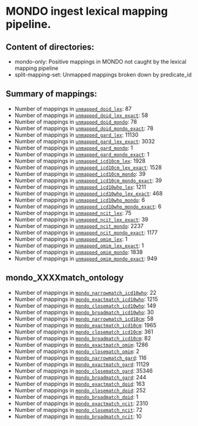 # MONDO ingest lexical mapping pipeline.
## Content of directories:
* mondo-only: Positive mappings in MONDO not caught by the lexical mapping pipeline
* split-mapping-set: Unmapped mappings broken down by predicate_id
## Summary of mappings:
 * Number of mappings in [`unmapped_doid_lex`](unmapped_doid_lex.tsv): 87
 * Number of mappings in [`unmapped_doid_lex_exact`](unmapped_doid_lex.tsv): 58
 * Number of mappings in [`unmapped_doid_mondo`](mondo-only/unmapped_doid_mondo.tsv): 78
 * Number of mappings in [`unmapped_doid_mondo_exact`](mondo-only/unmapped_doid_mondo.tsv): 78
 * Number of mappings in [`unmapped_gard_lex`](unmapped_gard_lex.tsv): 11130
 * Number of mappings in [`unmapped_gard_lex_exact`](unmapped_gard_lex.tsv): 3032
 * Number of mappings in [`unmapped_gard_mondo`](mondo-only/unmapped_gard_mondo.tsv): 1
 * Number of mappings in [`unmapped_gard_mondo_exact`](mondo-only/unmapped_gard_mondo.tsv): 1
 * Number of mappings in [`unmapped_icd10cm_lex`](unmapped_icd10cm_lex.tsv): 1928
 * Number of mappings in [`unmapped_icd10cm_lex_exact`](unmapped_icd10cm_lex.tsv): 1528
 * Number of mappings in [`unmapped_icd10cm_mondo`](mondo-only/unmapped_icd10cm_mondo.tsv): 39
 * Number of mappings in [`unmapped_icd10cm_mondo_exact`](mondo-only/unmapped_icd10cm_mondo.tsv): 39
 * Number of mappings in [`unmapped_icd10who_lex`](unmapped_icd10who_lex.tsv): 1211
 * Number of mappings in [`unmapped_icd10who_lex_exact`](unmapped_icd10who_lex.tsv): 468
 * Number of mappings in [`unmapped_icd10who_mondo`](mondo-only/unmapped_icd10who_mondo.tsv): 6
 * Number of mappings in [`unmapped_icd10who_mondo_exact`](mondo-only/unmapped_icd10who_mondo.tsv): 6
 * Number of mappings in [`unmapped_ncit_lex`](unmapped_ncit_lex.tsv): 75
 * Number of mappings in [`unmapped_ncit_lex_exact`](unmapped_ncit_lex.tsv): 39
 * Number of mappings in [`unmapped_ncit_mondo`](mondo-only/unmapped_ncit_mondo.tsv): 2237
 * Number of mappings in [`unmapped_ncit_mondo_exact`](mondo-only/unmapped_ncit_mondo.tsv): 1177
 * Number of mappings in [`unmapped_omim_lex`](unmapped_omim_lex.tsv): 1
 * Number of mappings in [`unmapped_omim_lex_exact`](unmapped_omim_lex.tsv): 1
 * Number of mappings in [`unmapped_omim_mondo`](mondo-only/unmapped_omim_mondo.tsv): 1838
 * Number of mappings in [`unmapped_omim_mondo_exact`](mondo-only/unmapped_omim_mondo.tsv): 949
## mondo_XXXXmatch_ontology
 * Number of mappings in [`mondo_narrowmatch_icd10who`](split-mapping-set/mondo_narrowmatch_icd10who.tsv): 22
 * Number of mappings in [`mondo_exactmatch_icd10who`](split-mapping-set/mondo_exactmatch_icd10who.tsv): 1215
 * Number of mappings in [`mondo_closematch_icd10who`](split-mapping-set/mondo_closematch_icd10who.tsv): 149
 * Number of mappings in [`mondo_broadmatch_icd10who`](split-mapping-set/mondo_broadmatch_icd10who.tsv): 30
 * Number of mappings in [`mondo_narrowmatch_icd10cm`](split-mapping-set/mondo_narrowmatch_icd10cm.tsv): 58
 * Number of mappings in [`mondo_exactmatch_icd10cm`](split-mapping-set/mondo_exactmatch_icd10cm.tsv): 1965
 * Number of mappings in [`mondo_closematch_icd10cm`](split-mapping-set/mondo_closematch_icd10cm.tsv): 361
 * Number of mappings in [`mondo_broadmatch_icd10cm`](split-mapping-set/mondo_broadmatch_icd10cm.tsv): 82
 * Number of mappings in [`mondo_exactmatch_omim`](split-mapping-set/mondo_exactmatch_omim.tsv): 1286
 * Number of mappings in [`mondo_closematch_omim`](split-mapping-set/mondo_closematch_omim.tsv): 2
 * Number of mappings in [`mondo_narrowmatch_gard`](split-mapping-set/mondo_narrowmatch_gard.tsv): 116
 * Number of mappings in [`mondo_exactmatch_gard`](split-mapping-set/mondo_exactmatch_gard.tsv): 11129
 * Number of mappings in [`mondo_closematch_gard`](split-mapping-set/mondo_closematch_gard.tsv): 35346
 * Number of mappings in [`mondo_broadmatch_gard`](split-mapping-set/mondo_broadmatch_gard.tsv): 244
 * Number of mappings in [`mondo_exactmatch_doid`](split-mapping-set/mondo_exactmatch_doid.tsv): 163
 * Number of mappings in [`mondo_closematch_doid`](split-mapping-set/mondo_closematch_doid.tsv): 252
 * Number of mappings in [`mondo_broadmatch_doid`](split-mapping-set/mondo_broadmatch_doid.tsv): 1
 * Number of mappings in [`mondo_exactmatch_ncit`](split-mapping-set/mondo_exactmatch_ncit.tsv): 2310
 * Number of mappings in [`mondo_closematch_ncit`](split-mapping-set/mondo_closematch_ncit.tsv): 72
 * Number of mappings in [`mondo_broadmatch_ncit`](split-mapping-set/mondo_broadmatch_ncit.tsv): 10
